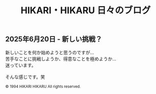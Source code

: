 <!DOCTYPE html>
<html lang="ja">
<head>
  <meta charset="UTF-8">
  <title>2025年6月20日 - 新しい挑戦？</title>
  <link rel="stylesheet" href="../style.css"> <!-- 共通CSSの読み込み -->
</head>
<body>
  <header>
    <h1>HIKARI・HIKARU 日々のブログ</h1>
  </header>
  <main>
    <h2>2025年6月20日 - 新しい挑戦？</h2>
    <p>
      新しいことを何か始めようと思うのですが...<br>
      苦手なことに挑戦しようか、得意なことを極めようか...<br>
      迷っています。<br><br>
      そんな感じです。笑
    </p>
  </main>
  <footer>
    <small>&copy; 1994 HIKARI HIKARU All rights reserved.</small>
  </footer>
</body>
</html>
